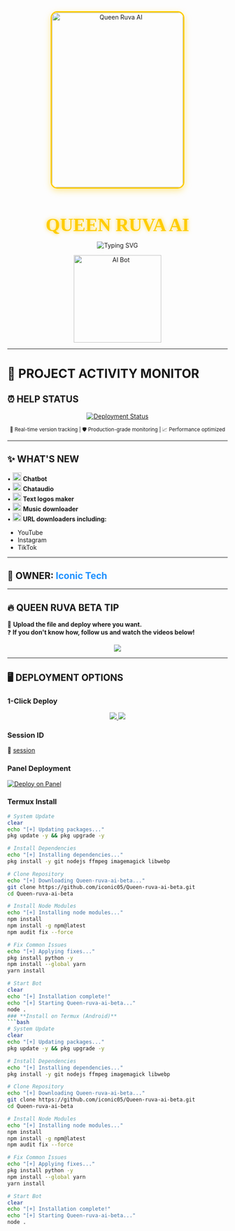 <p align="center">
  <img src="https://files.catbox.moe/71rzif.jpg" alt="Queen Ruva AI" width="300" height="400" style="border: 3px solid #ffcc00; border-radius: 15px; box-shadow: 0 5px 15px rgba(255,204,0,0.4);"/>
</p>

<h1 align="center" style="font-family: 'Audiowide', cursive; font-size: 3em; color: #ffcc00; text-shadow: 0 0 10px rgba(255,204,0,0.7); margin-bottom: 10px;">QUEEN RUVA AI</h1>

<p align="center">
  <img src="https://readme-typing-svg.demolab.com?font=Audiowide&size=26&duration=4000&pause=1000&color=FFCC00&background=00000000&center=true&width=435&lines=My+Name+is+Iconic+Tech;Created+Queen+Ruva+AI;Fork+Me+and+Enjoy!" alt="Typing SVG" />
</p>

<p align="center">
  <img src="https://media.giphy.com/media/v1.Y2lkPTc5MGI3NjExZXl1eWJ5bW5xY2Z0eGJ6NnRlZzZ0Z3BqZzV6eWZ6eSZlcD12MV9pbnRlcm5hbF9naWZfYnlfaWQmY3Q9Zw/l0HU7Kn6F8YX6U5C0/giphy.gif" width="200" alt="AI Bot">
</p>

---

# 🚀 **PROJECT ACTIVITY MONITOR**

## ⏰ HELP STATUS  
<p align="center">
  <a href="https://github.com/iconic05/Queen-ruva-ai-beta/commits/main">
    <img src="https://img.shields.io/github/last-commit/iconic05/Queen-ruva-ai-beta?style=for-the-badge&logo=vercel&logoColor=white&color=5865F2&label=LAST%20UPDATE&labelColor=121217&cacheSeconds=3600" alt="Deployment Status">
  </a>
</p>

<div align="center">
  <sup>🔄 Real-time version tracking | 🛡️ Production-grade monitoring | 📈 Performance optimized</sup>
</div>

---

## ✨ **WHAT'S NEW**  
• <img src="https://media.giphy.com/media/v1.Y2lkPTc5MGI3NjExZXl1eWJ5bW5xY2Z0eGJ6NnRlZzZ0Z3BqZzV6eWZ6eSZlcD12MV9pbnRlcm5hbF9naWZfYnlfaWQmY3Q9Zw/l0HU7Kn6F8YX6U5C0/giphy.gif" width="20"> **Chatbot**  
• <img src="https://media.giphy.com/media/v1.Y2lkPTc5MGI3NjExZXl1eWJ5bW5xY2Z0eGJ6NnRlZzZ0Z3BqZzV6eWZ6eSZlcD12MV9pbnRlcm5hbF9naWZfYnlfaWQmY3Q9Zw/l0HU7Kn6F8YX6U5C0/giphy.gif" width="20"> **Chataudio**  
• <img src="https://media.giphy.com/media/v1.Y2lkPTc5MGI3NjExZXl1eWJ5bW5xY2Z0eGJ6NnRlZzZ0Z3BqZzV6eWZ6eSZlcD12MV9pbnRlcm5hbF9naWZfYnlfaWQmY3Q9Zw/l0HU7Kn6F8YX6U5C0/giphy.gif" width="20"> **Text logos maker**  
• <img src="https://media.giphy.com/media/v1.Y2lkPTc5MGI3NjExZXl1eWJ5bW5xY2Z0eGJ6NnRlZzZ0Z3BqZzV6eWZ6eSZlcD12MV9pbnRlcm5hbF9naWZfYnlfaWQmY3Q9Zw/l0HU7Kn6F8YX6U5C0/giphy.gif" width="20"> **Music downloader**  
• <img src="https://media.giphy.com/media/v1.Y2lkPTc5MGI3NjExZXl1eWJ5bW5xY2Z0eGJ6NnRlZzZ0Z3BqZzV6eWZ6eSZlcD12MV9pbnRlcm5hbF9naWZfYnlfaWQmY3Q9Zw/l0HU7Kn6F8YX6U5C0/giphy.gif" width="20"> **URL downloaders including:**  
  - YouTube  
  - Instagram  
  - TikTok  

---

## 👑 **OWNER:** <span style="color: #1E90FF; font-weight: bold;">Iconic Tech</span>  

---

## 🔥 **QUEEN RUVA BETA TIP**  
🚀 **Upload the file and deploy where you want.**  
❓ **If you don't know how, follow us and watch the videos below!**  

<div align="center">
  <a href="https://youtube.com/@iconictechofficial">
    <img src="https://img.shields.io/badge/WATCH_TUTORIALS-FF0000?style=for-the-badge&logo=youtube&logoColor=white">
  </a>
</div>

---

## 🖥 **DEPLOYMENT OPTIONS**  

### **1-Click Deploy**
<div align="center">
  <a href="https://render.com/deploy">
    <img src="https://img.shields.io/badge/RENDER_DEPLOY-46E3B7?style=for-the-badge&logo=render&logoColor=white">
  </a>
  <a href="https://dashboard.katabump.com/auth/login#0d9140">
    <img src="https://img.shields.io/badge/KATAPUMB_DEPLOY-FF6B00?style=for-the-badge">
  </a>
</div>

### **Session ID**  
🔗 [session](https://queen-ruva-ai-3d-session-id.onrender.com/)  

### **Panel Deployment**
[![Deploy on Panel](https://img.shields.io/badge/BOT_HOSTING_PANEL-7289DA?style=for-the-badge&logo=discord&logoColor=white)](https://bot-hosting.net/?aff=1274828280750407803)

### **Termux Install**
```bash
# System Update
clear
echo "[+] Updating packages..."
pkg update -y && pkg upgrade -y

# Install Dependencies
echo "[+] Installing dependencies..."
pkg install -y git nodejs ffmpeg imagemagick libwebp

# Clone Repository
echo "[+] Downloading Queen-ruva-ai-beta..."
git clone https://github.com/iconic05/Queen-ruva-ai-beta.git
cd Queen-ruva-ai-beta

# Install Node Modules
echo "[+] Installing node modules..."
npm install
npm install -g npm@latest
npm audit fix --force

# Fix Common Issues
echo "[+] Applying fixes..."
pkg install python -y
npm install --global yarn
yarn install

# Start Bot
clear
echo "[+] Installation complete!"
echo "[+] Starting Queen-ruva-ai-beta..."
node .
### **Install on Termux (Android)**
```bash
# System Update
clear
echo "[+] Updating packages..."
pkg update -y && pkg upgrade -y

# Install Dependencies
echo "[+] Installing dependencies..."
pkg install -y git nodejs ffmpeg imagemagick libwebp

# Clone Repository
echo "[+] Downloading Queen-ruva-ai-beta..."
git clone https://github.com/iconic05/Queen-ruva-ai-beta.git
cd Queen-ruva-ai-beta

# Install Node Modules
echo "[+] Installing node modules..."
npm install
npm install -g npm@latest
npm audit fix --force

# Fix Common Issues
echo "[+] Applying fixes..."
pkg install python -y
npm install --global yarn
yarn install

# Start Bot
clear
echo "[+] Installation complete!"
echo "[+] Starting Queen-ruva-ai-beta..."
node .
